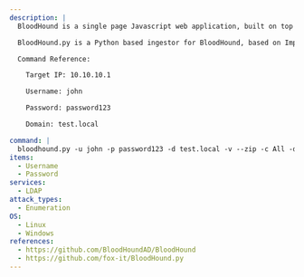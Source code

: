 ```yaml
---
description: |
  BloodHound is a single page Javascript web application, built on top of Linkurious, compiled with Electron, with a Neo4j database fed by a data collector. BloodHound uses graph theory to reveal the hidden and often unintended relationships within an Active Directory environment. Attackers can use BloodHound to easily identify highly complex attack paths that would otherwise be impossible to quickly identify. Defenders can use BloodHound to identify and eliminate those same attack paths. Both blue and red teams can use BloodHound to easily gain a deeper understanding of privilege relationships in an Active Directory environment.

  BloodHound.py is a Python based ingestor for BloodHound, based on Impacket. It allows you to remotely collect data for bloodhound by querying LDAP

  Command Reference:

  	Target IP: 10.10.10.1

  	Username: john

  	Password: password123

  	Domain: test.local

command: |
  bloodhound.py -u john -p password123 -d test.local -v --zip -c All -dc test.local -ns 10.10.10.1
items:
  - Username
  - Password
services:
  - LDAP
attack_types:
  - Enumeration
OS:
  - Linux
  - Windows
references:
  - https://github.com/BloodHoundAD/BloodHound
  - https://github.com/fox-it/BloodHound.py
---
```


